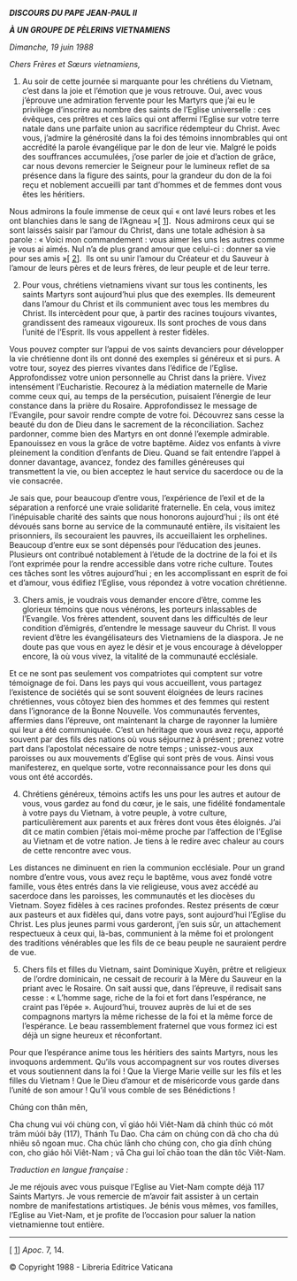 ***DISCOURS DU PAPE JEAN-PAUL II***

***À UN GROUPE DE PÈLERINS VIETNAMIENS***

*Dimanche, 19 juin 1988*

*Chers Frères et Sœurs vietnamiens,*

1. Au soir de cette journée si marquante pour les chrétiens du Vietnam, c’est dans la joie et l’émotion que je vous retrouve. Oui, avec vous j’éprouve une admiration fervente pour les Martyrs que j’ai eu le privilège d’inscrire au nombre des saints de l’Eglise universelle : ces évêques, ces prêtres et ces laïcs qui ont affermi l’Eglise sur votre terre natale dans une parfaite union au sacrifice rédempteur du Christ. Avec vous, j’admire la générosité dans la foi des témoins innombrables qui ont accrédité la parole évangélique par le don de leur vie. Malgré le poids des souffrances accumulées, j’ose parler de joie et d’action de grâce, car nous devons remercier le Seigneur pour le lumineux reflet de sa présence dans la figure des saints, pour la grandeur du don de la foi reçu et noblement accueilli par tant d’hommes et de femmes dont vous êtes les héritiers.

Nous admirons la foule immense de ceux qui « ont lavé leurs robes et les ont blanchies dans le sang de l’Agneau »[ [1](#_ftn1 "")].  Nous admirons ceux qui se sont laissés saisir par l’amour du Christ, dans une totale adhésion à sa parole : « Voici mon commandement : vous aimer les uns les autres comme je vous ai aimés. Nul n’a de plus grand amour que celui-ci : donner sa vie pour ses amis »[ [2](#_ftn2 "")].  Ils ont su unir l’amour du Créateur et du Sauveur à l’amour de leurs pères et de leurs frères, de leur peuple et de leur terre.

2. Pour vous, chrétiens vietnamiens vivant sur tous les continents, les saints Martyrs sont aujourd’hui plus que des exemples. Ils demeurent dans l’amour du Christ et ils communient avec tous les membres du Christ. Ils intercèdent pour que, à partir des racines toujours vivantes, grandissent des rameaux vigoureux. Ils sont proches de vous dans l’unité de l’Esprit. Ils vous appellent à rester fidèles.

Vous pouvez compter sur l’appui de vos saints devanciers pour développer la vie chrétienne dont ils ont donné des exemples si généreux et si purs. A votre tour, soyez des pierres vivantes dans l’édifice de l’Eglise. Approfondissez votre union personnelle au Christ dans la prière. Vivez intensément l’Eucharistie. Recourez à la médiation maternelle de Marie comme ceux qui, au temps de la persécution, puisaient l’énergie de leur constance dans la prière du Rosaire. Approfondissez le message de l’Evangile, pour savoir rendre compte de votre foi. Découvrez sans cesse la beauté du don de Dieu dans le sacrement de la réconciliation. Sachez pardonner, comme bien des Martyrs en ont donné l’exemple admirable. Epanouissez en vous la grâce de votre baptême. Aidez vos enfants à vivre pleinement la condition d’enfants de Dieu. Quand se fait entendre l’appel à donner davantage, avancez, fondez des familles généreuses qui transmettent la vie, ou bien acceptez le haut service du sacerdoce ou de la vie consacrée.

Je sais que, pour beaucoup d’entre vous, l’expérience de l’exil et de la séparation a renforcé une vraie solidarité fraternelle. En cela, vous imitez l’inépuisable charité des saints que nous honorons aujourd’hui ; ils ont été dévoués sans borne au service de la communauté entière, ils visitaient les prisonniers, ils secouraient les pauvres, ils accueillaient les orphelines. Beaucoup d’entre eux se sont dépensés pour l’éducation des jeunes. Plusieurs ont contribué notablement à l’étude de la doctrine de la foi et ils l’ont exprimée pour la rendre accessible dans votre riche culture. Toutes ces tâches sont les vôtres aujourd’hui ; en les accomplissant en esprit de foi et d’amour, vous édifiez l’Eglise, vous répondez à votre vocation chrétienne.

3. Chers amis, je voudrais vous demander encore d’être, comme les glorieux témoins que nous vénérons, les porteurs inlassables de l’Evangile. Vos frères attendent, souvent dans les difficultés de leur condition d’émigrés, d’entendre le message sauveur du Christ. Il vous revient d’être les évangélisateurs des Vietnamiens de la diaspora. Je ne doute pas que vous en ayez le désir et je vous encourage à développer encore, là où vous vivez, la vitalité de la communauté ecclésiale.

Et ce ne sont pas seulement vos compatriotes qui comptent sur votre témoignage de foi. Dans les pays qui vous accueillent, vous partagez l’existence de sociétés qui se sont souvent éloignées de leurs racines chrétiennes, vous côtoyez bien des hommes et des femmes qui restent dans l’ignorance de la Bonne Nouvelle. Vos communautés ferventes, affermies dans l’épreuve, ont maintenant la charge de rayonner la lumière qui leur a été communiquée. C’est un héritage que vous avez reçu, apporté souvent par des fils des nations où vous séjournez à présent ; prenez votre part dans l’apostolat nécessaire de notre temps ; unissez-vous aux paroisses ou aux mouvements d’Eglise qui sont près de vous. Ainsi vous manifesterez, en quelque sorte, votre reconnaissance pour les dons qui vous ont été accordés.

4. Chrétiens généreux, témoins actifs les uns pour les autres et autour de vous, vous gardez au fond du cœur, je le sais, une fidélité fondamentale à votre pays du Vietnam, à votre peuple, à votre culture, particulièrement aux parents et aux frères dont vous êtes éloignés. J’ai dit ce matin combien j’étais moi-même proche par l’affection de l’Eglise au Vietnam et de votre nation. Je tiens à le redire avec chaleur au cours de cette rencontre avec vous.

Les distances ne diminuent en rien la communion ecclésiale. Pour un grand nombre d’entre vous, vous avez reçu le baptême, vous avez fondé votre famille, vous êtes entrés dans la vie religieuse, vous avez accédé au sacerdoce dans les paroisses, les communautés et les diocèses du Vietnam. Soyez fidèles à ces racines profondes. Restez présents de cœur aux pasteurs et aux fidèles qui, dans votre pays, sont aujourd’hui l’Eglise du Christ. Les plus jeunes parmi vous garderont, j’en suis sûr, un attachement respectueux à ceux qui, là-bas, communient à la même foi et prolongent des traditions vénérables que les fils de ce beau peuple ne sauraient perdre de vue.

5. Chers fils et filles du Vietnam, saint Dominique Xuyên, prêtre et religieux de l’ordre dominicain, ne cessait de recourir à la Mère du Sauveur en la priant avec le Rosaire. On sait aussi que, dans l’épreuve, il redisait sans cesse : « L’homme sage, riche de la foi et fort dans l’espérance, ne craint pas l’épée ». Aujourd’hui, trouvez auprès de lui et de ses compagnons martyrs la même richesse de la foi et la même force de l’espérance. Le beau rassemblement fraternel que vous formez ici est déjà un signe heureux et réconfortant.

Pour que l’espérance anime tous les héritiers des saints Martyrs, nous les invoquons ardemment. Qu’ils vous accompagnent sur vos routes diverses et vous soutiennent dans la foi ! Que la Vierge Marie veille sur les fils et les filles du Vietnam ! Que le Dieu d’amour et de miséricorde vous garde dans l’unité de son amour ! Qu’il vous comble de ses Bénédictions !

Chúng con thân mên,

Cha chung vui vói chùng con, vī giáo hôi Viêt-Nam dã chính thúc có môt trām múói bãy (117), Thánh Tu Dao. Cha cám on chúng con dã cho cha dú nhiêu sô ngoan muc. Cha chúc lānh cho chúng con, cho gia dīnh chúng con, cho giáo hôi Viêt-Nam ; vā Cha gui loī chāo toan the dân tôc Viêt-Nam.

*Traduction en langue française :*

Je me réjouis avec vous puisque l’Eglise au Viet-Nam compte déjà 117 Saints Martyrs. Je vous remercie de m’avoir fait assister à un certain nombre de manifestations artistiques. Je bénis vous mêmes, vos familles, l’Eglise au Viet-Nam, et je profite de l’occasion pour saluer la nation vietnamienne tout entière.

* * *

[ [1](#_ftnref1 "")] *Apoc*. 7, 14.

© Copyright 1988 - Libreria Editrice Vaticana